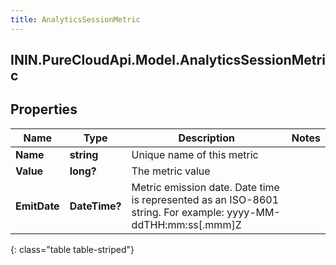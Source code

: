 ```yaml
---
title: AnalyticsSessionMetric
---
```

## ININ.PureCloudApi.Model.AnalyticsSessionMetric

## Properties

|Name | Type | Description | Notes|
|------------ | ------------- | ------------- | -------------|
| **Name** | **string** | Unique name of this metric | |
| **Value** | **long?** | The metric value | |
| **EmitDate** | **DateTime?** | Metric emission date. Date time is represented as an ISO-8601 string. For example: yyyy-MM-ddTHH:mm:ss[.mmm]Z | |
{: class="table table-striped"}


